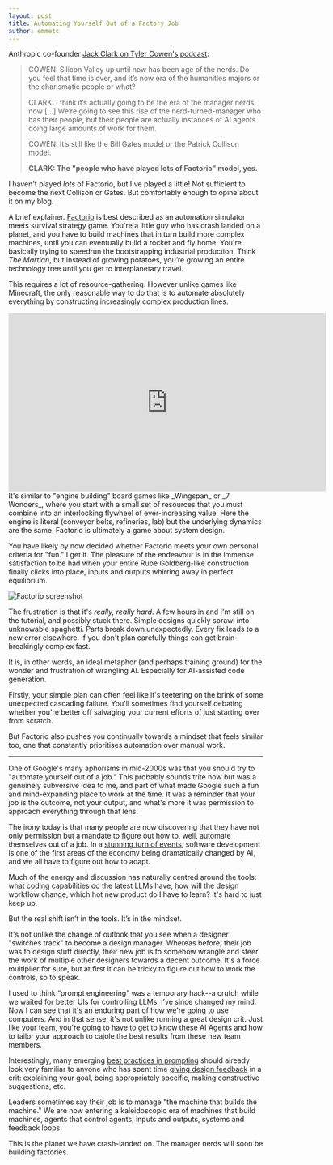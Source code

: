```yaml
---
layout: post
title: Automating Yourself Out of a Factory Job
author: emmetc
---
```


Anthropic co-founder [Jack Clark on Tyler Cowen's podcast](https://conversationswithtyler.com/episodes/jack-clark/):

> COWEN: Silicon Valley up until now has been age of the nerds. Do you feel that time is over, and it’s now era of the humanities majors or the charismatic people or what?  
>  
> CLARK: I think it’s actually going to be the era of the manager nerds now […] We’re going to see this rise of the nerd-turned-manager who has their people, but their people are actually instances of AI agents doing large amounts of work for them.  
>
> COWEN: It’s still like the Bill Gates model or the Patrick Collison model.  
>
> **CLARK: The "people who have played lots of Factorio" model, yes.**

I haven't played _lots_ of Factorio, but I've played a little! Not sufficient to become the next Collison or Gates. But comfortably enough to opine about it on my blog.

A brief explainer. [Factorio](https://www.factorio.com/) is best described as an automation simulator meets survival strategy game. You're a little guy who has crash landed on a planet, and you have to build machines that in turn build more complex machines, until you can eventually build a rocket and fly home. You're basically trying to speedrun the bootstrapping industrial production. Think _The Martian_, but instead of growing potatoes, you’re growing an entire technology tree until you get to interplanetary travel.

This requires a lot of resource-gathering. However unlike games like Minecraft, the only reasonable way to do that is to automate absolutely everything by constructing increasingly complex production lines.

<iframe width="628" height="353" src="https://www.youtube.com/embed/J8SBp4SyvLc?si=hdacqdX2ZfU50G6s" title="YouTube video player" frameborder="0" allow="accelerometer; autoplay; clipboard-write; encrypted-media; gyroscope; picture-in-picture; web-share" referrerpolicy="strict-origin-when-cross-origin" allowfullscreen></iframe><br>
It's similar to "engine building" board games like _Wingspan_ or _7 Wonders_, where you start with a small set of resources that you must combine into an interlocking flywheel of ever-increasing value. Here the engine is literal (conveyor belts, refineries, lab) but the underlying dynamics are the same. Factorio is ultimately a game about system design.

You have likely by now decided whether Factorio meets your own personal criteria for "fun." I get it. The pleasure of the endeavour is in the immense satisfaction to be had when your entire Rube Goldberg-like construction finally clicks into place, inputs and outputs whirring away in perfect equilibrium.

![Factorio screenshot](http://thoughtwax.com/uploads/2025/factorio.png)

The frustration is that it's _really, really hard_. A few hours in and I'm still on the tutorial, and possibly stuck there. Simple designs quickly sprawl into unknowable spaghetti. Parts break down unexpectedly. Every fix leads to a new error elsewhere. If you don't plan carefully things can get brain-breakingly complex fast.

It is, in other words, an ideal metaphor (and perhaps training ground) for the wonder and frustration of wrangling AI. Especially for AI-assisted code generation.

Firstly, your simple plan can often feel like it's teetering on the brink of some unexpected cascading failure. You'll sometimes find yourself debating whether you're better off salvaging your current efforts of just starting over from scratch.

But Factorio also pushes you continually towards a mindset that feels similar too, one that constantly prioritises automation over manual work.

---

One of Google's many aphorisms in mid-2000s was that you should try to "automate yourself out of a job." This probably sounds trite now but was a genuinely subversive idea to me, and part of what made Google such a fun and mind-expanding place to work at the time. It was a reminder that your job is the outcome, not your output, and what's more it was permission to approach everything through that lens.

The irony today is that many people are now discovering that they have not only permission but a mandate to figure out how to, well, automate themselves out of a job. In a [stunning turn of events](https://knowyourmeme.com/memes/leopards-eating-peoples-faces-party), software development is one of the first areas of the economy being dramatically changed by AI, and we all have to figure out how to adapt.

Much of the energy and discussion has naturally centred around the tools: what coding capabilities do the latest LLMs have, how will the design workflow change, which hot new product do I have to learn? It's hard to just keep up.

But the real shift isn’t in the tools. It’s in the mindset.

It's not unlike the change of outlook that you see when a designer "switches track" to become a design manager. Whereas before, their job was to design stuff directly, their new job is to somehow wrangle and steer the work of multiple other designers towards a decent outcome. It's a force multiplier for sure, but at first it can be tricky to figure out how to work the controls, so to speak.

I used to think “prompt engineering” was a temporary hack--a crutch while we waited for better UIs for controlling LLMs. I’ve since changed my mind. Now I can see that it's an enduring part of how we're going to use computers. And in that sense, it's not unlike running a great design crit. Just like your team, you're going to have to get to know these AI Agents and how to tailor your approach to cajole the best results from these new team members.

Interestingly, many emerging [best practices in prompting](https://x.com/daniel_mac8/status/1878283032215408886) should already look very familiar to anyone who has spent time [giving design feedback](https://mikeindustries.com/blog/archive/2017/06/how-to-give-helpful-product-design-feedback) in a crit: explaining your goal, being appropriately specific, making constructive suggestions, etc.

Leaders sometimes say their job is to manage "the machine that builds the machine." We are now entering a kaleidoscopic era of machines that build machines, agents that control agents, inputs and outputs, systems and feedback loops.

This is the planet we have crash-landed on. The manager nerds will soon be building factories.